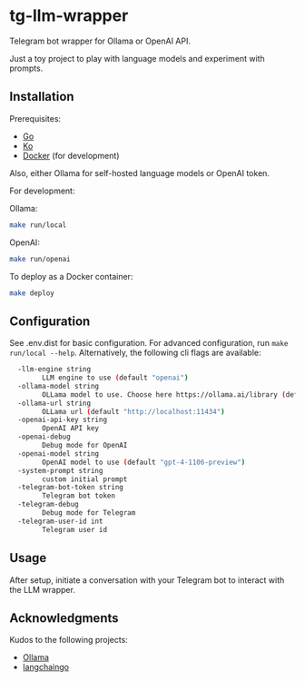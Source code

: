 # tg-llm-wrapper

Telegram bot wrapper for Ollama or OpenAI API.

Just a toy project to play with language models and experiment with prompts.

## Installation

Prerequisites:

- [Go](https://golang.org/doc/install)
- [Ko](https://github.com/ko-build/ko)
- [Docker](https://docs.docker.com/get-docker/) (for development)

Also, either Ollama for self-hosted language models or OpenAI token.

For development:

Ollama:

```bash
make run/local
```

OpenAI:

```bash
make run/openai
```

To deploy as a Docker container:

```bash
make deploy
```

## Configuration

See .env.dist for basic configuration.
For advanced configuration, run `make run/local --help`.
Alternatively, the following cli flags are available:

```bash
  -llm-engine string
        LLM engine to use (default "openai")
  -ollama-model string
        OLLama model to use. Choose here https://ollama.ai/library (default "openhermes")
  -ollama-url string
        OLLama url (default "http://localhost:11434")
  -openai-api-key string
        OpenAI API key
  -openai-debug
        Debug mode for OpenAI
  -openai-model string
        OpenAI model to use (default "gpt-4-1106-preview")
  -system-prompt string
        custom initial prompt
  -telegram-bot-token string
        Telegram bot token
  -telegram-debug
        Debug mode for Telegram
  -telegram-user-id int
        Telegram user id
```



## Usage

After setup, initiate a conversation with your Telegram bot to interact with the LLM wrapper.

## Acknowledgments

Kudos to the following projects:

- [Ollama](https://github.com/jmorganca/ollama)
- [langchaingo](https://github.com/tmc/langchaingo)

